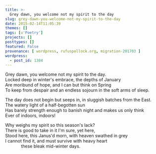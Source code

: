 ```yaml
---
title: >-
  Grey dawn, you welcome not my spirit to the day
slug: grey-dawn-you-welcome-not-my-spirit-to-the-day
date: 2015-02-14T11:05:39
themes: []
tags: [u'Poetry']
projects: []
posttypes: []
featured: False
provenance: [ wordpress, rufuspollock.org, migration-201703 ]
wordpress:
  - post_id: 1384
---
```


Grey dawn, you welcome not my spirit to the day.  
Locked deep in winter's embrace, the depths of January  
Are moribund of hope, and I can but think on Spring  
To keep from despair and an endless sojourn in the soft arms of sleep.  

The day does not begin but seeps in, in sluggish batches from the East.  
The watery light of a half-begotten sun  
Has barely strength enough to banish night and makes us only think  
Ever of indoors, indoors!  

Why weighs my spirit so this season's lack?  
There is good to take in it I'm sure, yet here,  
Stood here, this Janus'd morn, with heaven swathed in grey  
I cannot find it, and must survive with heavy heart  
&nbsp;&nbsp;&nbsp;&nbsp;&nbsp;&nbsp;&nbsp;&nbsp;&nbsp;&nbsp;&nbsp;&nbsp; these bleak mid-winter days.  


